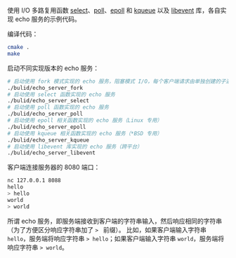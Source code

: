 使用 I/O 多路复用函数 [select](https://man7.org/linux/man-pages/man2/select.2.html)、[poll](https://man7.org/linux/man-pages/man2/poll.2.html)、[epoll](https://man7.org/linux/man-pages/man7/epoll.7.html) 和 [kqueue](https://man.freebsd.org/cgi/man.cgi?query=poll&apropos=0&sektion=2&manpath=FreeBSD+14.0-CURRENT&arch=default&format=html) 以及 [libevent](https://libevent.org/) 库，各自实现 echo 服务的示例代码。

编译代码：

```bash
cmake .
make
```

启动不同实现版本的 echo 服务：

```bash
# 启动使用 fork 模式实现的 echo 服务，阻塞模式 I/O，每个客户端请求由单独创建的子进程处理
./bulid/echo_server_fork
# 启动使用 select 函数实现的 echo 服务
./bulid/echo_server_select
# 启动使用 poll 函数实现的 echo 服务
./bulid/echo_server_poll
# 启动使用 epoll 相关函数实现的 echo 服务（Linux 专用）
./bulid/echo_server_epoll
# 启动使用 kqueue 相关函数实现的 echo 服务（*BSD 专用）
./bulid/echo_server_kqueue
# 启动使用 libevent 库实现的 echo 服务（跨平台）
./bulid/echo_server_libevent
```

客户端连接服务器的 8080 端口：

``` bash
nc 127.0.0.1 8088
hello
> hello
world
> world
```

所谓 echo 服务，即服务端接收到客户端的字符串输入，然后响应相同的字符串（为了方便区分响应字符串加了 `> ` 前缀）。
比如，如果客户端输入字符串 `hello`，服务端将响应字符串 `> hello`；如果客户端输入字符串 `world`，服务端将响应字符串 `> world`。
